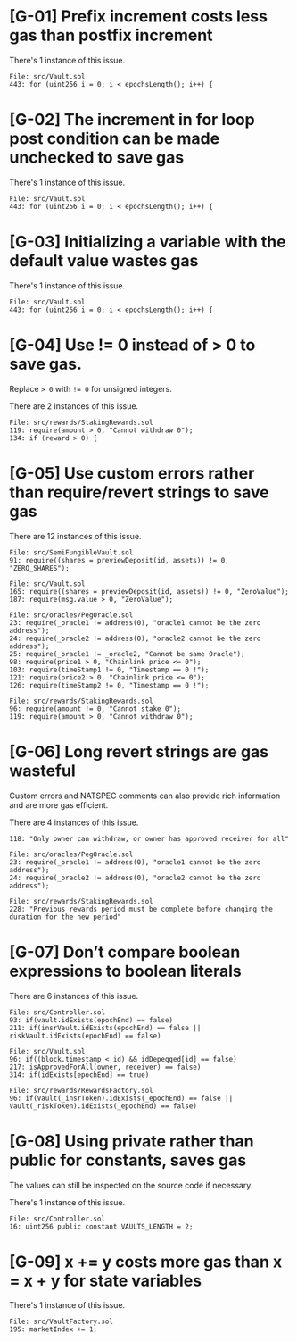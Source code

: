 # [G-01] Prefix increment costs less gas than postfix increment

There's 1 instance of this issue.

```
File: src/Vault.sol
443: for (uint256 i = 0; i < epochsLength(); i++) {
```

# [G-02] The increment in for loop post condition can be made unchecked to save gas

There's 1 instance of this issue.

```
File: src/Vault.sol
443: for (uint256 i = 0; i < epochsLength(); i++) {
```

# [G-03] Initializing a variable with the default value wastes gas

There's 1 instance of this issue.

```
File: src/Vault.sol
443: for (uint256 i = 0; i < epochsLength(); i++) {
```

# [G-04] Use != 0 instead of > 0 to save gas.

Replace `> 0` with `!= 0` for unsigned integers.

There are 2 instances of this issue.

```
File: src/rewards/StakingRewards.sol
119: require(amount > 0, "Cannot withdraw 0");
134: if (reward > 0) {
```

# [G-05] Use custom errors rather than require/revert strings to save gas

There are 12 instances of this issue.

```
File: src/SemiFungibleVault.sol
91: require((shares = previewDeposit(id, assets)) != 0, "ZERO_SHARES");
```

```
File: src/Vault.sol
165: require((shares = previewDeposit(id, assets)) != 0, "ZeroValue");
187: require(msg.value > 0, "ZeroValue");
```

```
File: src/oracles/PegOracle.sol
23: require(_oracle1 != address(0), "oracle1 cannot be the zero address");
24: require(_oracle2 != address(0), "oracle2 cannot be the zero address");
25: require(_oracle1 != _oracle2, "Cannot be same Oracle");
98: require(price1 > 0, "Chainlink price <= 0");
103: require(timeStamp1 != 0, "Timestamp == 0 !");
121: require(price2 > 0, "Chainlink price <= 0");
126: require(timeStamp2 != 0, "Timestamp == 0 !");
```

```
File: src/rewards/StakingRewards.sol
96: require(amount != 0, "Cannot stake 0");
119: require(amount > 0, "Cannot withdraw 0");
```

# [G-06] Long revert strings are gas wasteful

Custom errors and NATSPEC comments can also provide rich information and are more gas efficient.

There are 4 instances of this issue.

```
118: "Only owner can withdraw, or owner has approved receiver for all"
```

```
File: src/oracles/PegOracle.sol
23: require(_oracle1 != address(0), "oracle1 cannot be the zero address");
24: require(_oracle2 != address(0), "oracle2 cannot be the zero address");
```

```
File: src/rewards/StakingRewards.sol
228: "Previous rewards period must be complete before changing the duration for the new period"
```

# [G-07] Don’t compare boolean expressions to boolean literals

There are 6 instances of this issue.

```
File: src/Controller.sol
93: if(vault.idExists(epochEnd) == false)
211: if(insrVault.idExists(epochEnd) == false || riskVault.idExists(epochEnd) == false)
```

```
File: src/Vault.sol
96: if((block.timestamp < id) && idDepegged[id] == false)
217: isApprovedForAll(owner, receiver) == false)
314: if(idExists[epochEnd] == true)
```

```
File: src/rewards/RewardsFactory.sol
96: if(Vault(_insrToken).idExists(_epochEnd) == false || Vault(_riskToken).idExists(_epochEnd) == false)
```

# [G-08] Using private rather than public for constants, saves gas

The values can still be inspected on the source code if necessary.

There's 1 instance of this issue.

```
File: src/Controller.sol
16: uint256 public constant VAULTS_LENGTH = 2;
```

# [G-09] x += y costs more gas than x = x + y for state variables

There's 1 instance of this issue.

```
File: src/VaultFactory.sol
195: marketIndex += 1;
```
